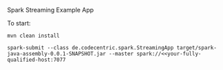 Spark Streaming Example App

To start:

```mvn clean install```

```spark-submit --class de.codecentric.spark.StreamingApp target/spark-java-assembly-0.0.1-SNAPSHOT.jar --master spark://<<your-fully-qualified-host:7077 ```
